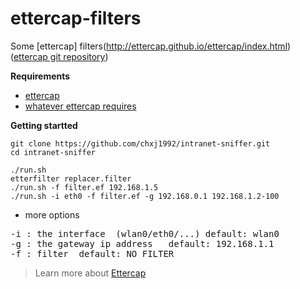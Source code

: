 # ettercap-filters

Some [ettercap] filters(http://ettercap.github.io/ettercap/index.html) ([ettercap git repository](https://github.com/Ettercap/ettercap))

**Requirements**
+ [ettercap](http://ettercap.github.io/ettercap/index.html)
+ [whatever ettercap requires](http://ettercap.github.io/ettercap/about.html#footer)

**Getting startted**

    git clone https://github.com/chxj1992/intranet-sniffer.git
    cd intranet-sniffer
    
    ./run.sh
    etterfilter replacer.filter
    ./run.sh -f filter.ef 192.168.1.5
    ./run.sh -i eth0 -f filter.ef -g 192.168.0.1 192.168.1.2-100
  
  + more options

<pre>
-i : the interface  (wlan0/eth0/...) default: wlan0
-g : the gateway ip address   default: 192.168.1.1
-f : filter  default: NO FILTER
</pre>

> Learn more about [Ettercap](http://linux.die.net/man/8/ettercap)

